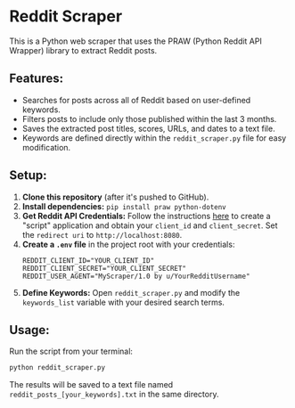 # Reddit Scraper

This is a Python web scraper that uses the PRAW (Python Reddit API Wrapper) library to extract Reddit posts.

## Features:

- Searches for posts across all of Reddit based on user-defined keywords.
- Filters posts to include only those published within the last 3 months.
- Saves the extracted post titles, scores, URLs, and dates to a text file.
- Keywords are defined directly within the `reddit_scraper.py` file for easy modification.

## Setup:

1.  **Clone this repository** (after it's pushed to GitHub).
2.  **Install dependencies:** `pip install praw python-dotenv`
3.  **Get Reddit API Credentials:** Follow the instructions [here](https://www.reddit.com/prefs/apps) to create a "script" application and obtain your `client_id` and `client_secret`. Set the `redirect uri` to `http://localhost:8080`.
4.  **Create a `.env` file** in the project root with your credentials:
    ```
    REDDIT_CLIENT_ID="YOUR_CLIENT_ID"
    REDDIT_CLIENT_SECRET="YOUR_CLIENT_SECRET"
    REDDIT_USER_AGENT="MyScraper/1.0 by u/YourRedditUsername"
    ```
5.  **Define Keywords:** Open `reddit_scraper.py` and modify the `keywords_list` variable with your desired search terms.

## Usage:

Run the script from your terminal:

```bash
python reddit_scraper.py
```

The results will be saved to a text file named `reddit_posts_[your_keywords].txt` in the same directory.
